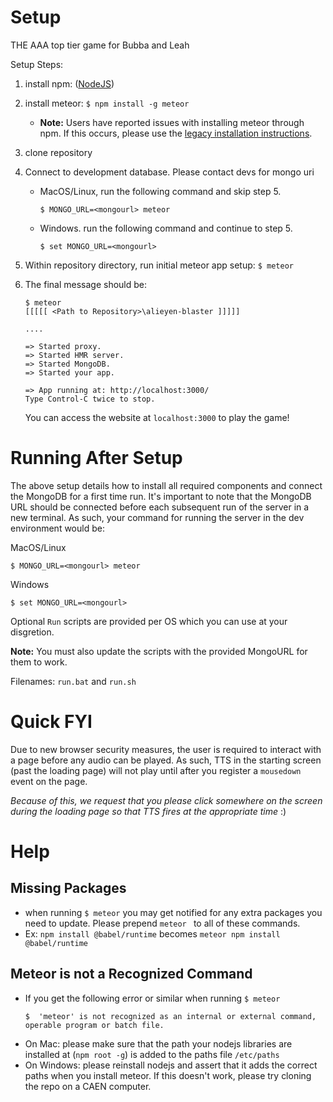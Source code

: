 # Setup
THE AAA top tier game for Bubba and Leah

Setup Steps:

1. install npm: ([NodeJS](https://nodejs.org/en/download/))
2. install meteor: `$ npm install -g meteor`
    * **Note:** Users have reported issues with installing meteor through npm. If this occurs, please use the [legacy installation instructions](https://docs.meteor.com/install.html#legacy-install).
3. clone repository
4. Connect to development database. Please contact devs for mongo uri
    * MacOS/Linux, run the following command and skip step 5.
        ```
        $ MONGO_URL=<mongourl> meteor
        ```
    * Windows. run the following command and continue to step 5.
        ```
        $ set MONGO_URL=<mongourl>
        ```
5. Within repository directory, run initial meteor app setup: `$ meteor`
6. The final message should be:

    ```
    $ meteor
    [[[[[ <Path to Repository>\alieyen-blaster ]]]]]

    ....

    => Started proxy.
    => Started HMR server.
    => Started MongoDB.
    => Started your app.

    => App running at: http://localhost:3000/
    Type Control-C twice to stop.
   ```
   You can access the website at `localhost:3000` to play the game!

# Running After Setup
The above setup details how to install all required components and connect the MongoDB for a first time run. It's important to note that the MongoDB URL should be connected before each subsequent run of the server in a new terminal. As such, your command for running the server in the dev environment would be:

MacOS/Linux
```
$ MONGO_URL=<mongourl> meteor
```
Windows
```
$ set MONGO_URL=<mongourl>
```

Optional `Run` scripts are provided per OS which you can use at your disgretion.

**Note:** You must also update the scripts with the provided MongoURL for them to work. 

Filenames: `run.bat` and `run.sh`

# Quick FYI
Due to new browser security measures, the user is required to interact with a page before any audio can be played. As such, TTS in the starting screen (past the loading page) will not play until after you register a `mousedown` event on the page. 

*Because of this, we request that you please click somewhere on the screen during the loading page so that TTS fires at the appropriate time* :)


# Help
## Missing Packages
* when running `$ meteor` you may get notified for any extra packages you need to update. Please prepend `meteor ` to all of these commands.
* Ex: `npm install @babel/runtime` becomes `meteor npm install @babel/runtime`

## Meteor is not a Recognized Command
* If you get the following error or similar when running `$ meteor`
    ```
    $  'meteor' is not recognized as an internal or external command,
    operable program or batch file.
    ```
* On Mac: please make sure that the path your nodejs libraries are installed at (`npm root -g`) is added to the paths file `/etc/paths`
* On Windows: please reinstall nodejs and assert that it adds the correct paths when you install meteor. If this doesn't work, please try cloning the repo on a CAEN computer.
